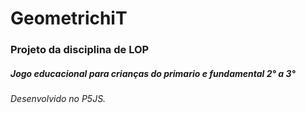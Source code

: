 # GeometrichiT
### Projeto da disciplina de LOP
##### Jogo educacional para crianças do primario e fundamental 2° a 3°

###### Desenvolvido no P5JS.
